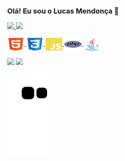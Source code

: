 ### Olá! Eu sou o Lucas Mendonça 👋
 
<div>
  <a href="https://github.com/Medonca09">
    <img height=180em src="https://github-readme-stats.vercel.app/api?username=medonca09&show_icons=true&theme=dark#gh-dark-mode-only https://github.com/medonca09/github-readme-stats#gh-dark-mode-only">
    <img height=180em src="https://github-readme-stats.vercel.app/api/top-langs/?username=medonca09&&theme=dark">
</div><br>

<div style="display: inline_block">
  <img align="center" alt="Lucas-HTML" height="30" width="40" src="https://raw.githubusercontent.com/devicons/devicon/master/icons/html5/html5-original.svg">
  <img align="center" alt="Rafa-CSS" height="30" width="40" src="https://raw.githubusercontent.com/devicons/devicon/master/icons/css3/css3-original.svg">
  <img align="center" alt="Lucas-Js" height="30" width="40" src="https://raw.githubusercontent.com/devicons/devicon/master/icons/javascript/javascript-plain.svg">
  <img align="center" alt="Lucas-PHP" height="30" width="40" src="https://raw.githubusercontent.com/devicons/devicon/master/icons/php/php-original.svg">
  <img align="center" alt="Lucas-Java" height="30" width="40" src="https://raw.githubusercontent.com/devicons/devicon/master/icons/java/java-original.svg">
</div><br>

<div>
  <a href = "mailto:lucasmm0908@gmail.com"><img src="https://img.shields.io/badge/-Gmail-%23E4405F?style=for-the-badge&logo=gmail&logoColor=white" target="_blank"></a>
  <a href="https://www.linkedin.com/in/lucas-mendonça-martins-46641b236/" target="_blank"><img src="https://img.shields.io/badge/-LinkedIn-%230077B5?style=for-the-badge&logo=linkedin&logoColor=white" target="_blank"></a> 
</div>

![Snake animation](https://github.com/Medonca09/Medonca09/blob/main/github-contribution-grid-snake.svg)
